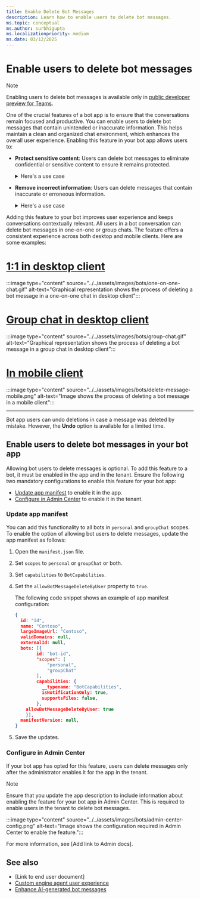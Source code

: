 ```yaml
---
title: Enable Delete Bot Messages
description: Learn how to enable users to delete bot messages.
ms.topic: conceptual
ms.author: surbhigupta
ms.localizationpriority: medium
ms.date: 03/12/2025
---
```


# Enable users to delete bot messages

> [!NOTE]
> Enabling users to delete bot messages is available only in [public developer preview for Teams](../../resources/dev-preview/developer-preview-intro.md).

One of the crucial features of a bot app is to ensure that the conversations remain focused and productive. You can enable users to delete bot messages that contain unintended or inaccurate information. This helps maintain a clean and organized chat environment, which enhances the overall user experience. Enabling this feature in your bot app allows users to:

* **Protect sensitive content**: Users can delete bot messages to eliminate confidential or sensitive content to ensure it remains protected.

    <details>
    <summary>Here's a use case</summary>

    | Use case | How deleting the message helps |
    | --- | --- |
    | **Context**: Confidential information was initially shared with the in a group chat. However, external users were later added who shouldn't have access to such information. <br><br> **Problem**: When a user searches for related information in the chat, the confidential information is visible to external users who don't have permission to view it. This is a potential security risk of unauthorized access to sensitive data. | **Solution**: Any user can delete information that isn't meant for all group chat members. This ensures that confidential information stays secure and is accessible only to authorized users. |

    </details>

* **Remove incorrect information**: Users can delete messages that contain inaccurate or erroneous information.

    <details>
    <summary>Here's a use case</summary>

    | Use case | How deleting the message helps |
    | --- | --- |
    | **Context**: A user requests the bot to generate a conversation summary, but the bot encounters an error and generates inaccurate summary of the chat. <br><br> **Problem**: The erroneous summary clutters the conversation. | **Solution**: The user deletes the message with errors and submits feedback about the poor bot experience. |

    </details>

Adding this feature to your bot improves user experience and keeps conversations contextually relevant. All users in a bot conversation can delete bot messages in one-on-one or group chats. The feature offers a consistent experience across both desktop and mobile clients. Here are some examples:

# [1:1 in desktop client](#tab/personal)

:::image type="content" source="../../assets/images/bots/one-on-one-chat.gif" alt-text="Graphical representation shows the process of deleting a bot message in a one-on-one chat in desktop client":::

# [Group chat in desktop client](#tab/group)

:::image type="content" source="../../assets/images/bots/group-chat.gif" alt-text="Graphical representation shows the process of deleting a bot message in a group chat in desktop client":::

# [In mobile client](#tab/mobile)

:::image type="content" source="../../assets/images/bots/delete-message-mobile.png" alt-text="Image shows the process of deleting a bot message in a mobile client":::

---
<!--
When a user hovers over a bot message, the **Delete** option in the overflow menu appears. Using this option, the user can delete that bot message. After a message is deleted:

1. The bot app prompts users to submit feedback with the reason for deleting a bot message. If the reason is an incorrect bot response, the feedback helps improve bot performance.
1. The deleted message is removed for all users and doesn't appear in searches.
1. An indication replaces the deleted message as shown in the following example:

    :::image type="content" source="../../assets/images/bots/message-delete-undo.png" alt-text="Image shows the indication of deleted message and the Undo option.":::
-->
Bot app users can undo deletions in case a message was deleted by mistake. However, the **Undo** option is available for a limited time.

## Enable users to delete bot messages in your bot app

Allowing bot users to delete messages is optional. To add this feature to a bot, it must be enabled in the app and in the tenant. Ensure the following two mandatory configurations to
enable this feature for your bot app:

* [Update app manifest](#update-app-manifest) to enable it in the app.
* [Configure in Admin Center](#configure-in-admin-center) to enable it in the tenant.

### Update app manifest

You can add this functionality to all bots in `personal` and `groupChat` scopes. To enable the option of allowing bot users to delete messages, update the app manifest as follows:

1. Open the `manifest.json` file.
1. Set `scopes` to `personal` or `groupChat` or both.
1. Set `capabilities` to `BotCapabilities`.
1. Set the `allowBotMessageDeleteByUser` property to `true`.

    The following code snippet shows an example of app manifest configuration:

    ```json
    { 
      id: "Id", 
      name: "Contoso", 
      largeImageUrl: "Contoso", 
      validDomains: null, 
      externalId: null, 
      bots: [{ 
            id: "bot-id", 
            "scopes": [
                "personal",
                "groupChat"
            ], 
            capabilities: { 
              __typename: "BotCapabilities", 
              isNotificationOnly: true, 
              supportsFiles: false, 
            }, 
        allowBotMessageDeleteByUser: true
        }],
      manifestVersion: null, 
    }   
    ```

1. Save the updates.

### Configure in Admin Center

If your bot app has opted for this feature, users can delete messages only after the administrator enables it for the app in the tenant.

> [!NOTE]
> Ensure that you update the app description to include information about enabling the feature for your bot app in Admin Center. This is required to enable users in the tenant to delete bot messages.

:::image type="content" source="../../assets/images/bots/admin-center-config.png" alt-text="Image shows the configuration required in Admin Center to enable the feature.":::

For more information, see [Add link to Admin docs].

## See also

* [Link to end user document]
* [Custom engine agent user experience](teams-conversational-ai/ai-ux.md)
* [Enhance AI-generated bot messages](bot-messages-ai-generated-content.md)
